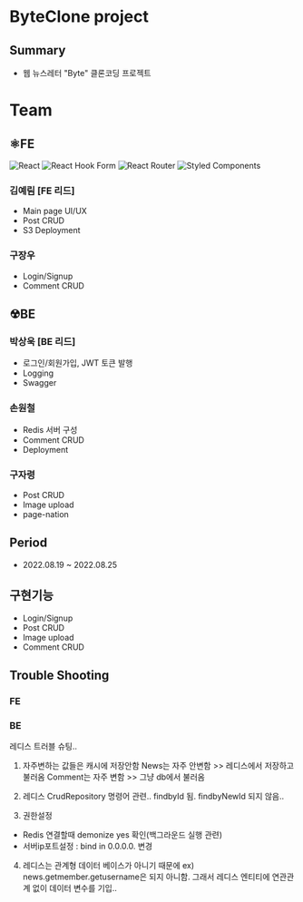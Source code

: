 # ByteClone project
## Summary
- 웹 뉴스레터 "Byte" 클론코딩 프로젝트

# Team
## ⚛FE 
![React](https://img.shields.io/badge/react-%2320232a.svg?style=for-the-badge&logo=react&logoColor=%2361DAFB)
![React Hook Form](https://img.shields.io/badge/React%20Hook%20Form-%23EC5990.svg?style=for-the-badge&logo=reacthookform&logoColor=white)
![React Router](https://img.shields.io/badge/React_Router-CA4245?style=for-the-badge&logo=react-router&logoColor=white)
![Styled Components](https://img.shields.io/badge/styled--components-DB7093?style=for-the-badge&logo=styled-components&logoColor=white)
### 김예림 [FE 리드]
- Main page UI/UX
- Post CRUD
- S3 Deployment
### 구장우
- Login/Signup
- Comment CRUD

## ☢BE
### 박상욱 [BE 리드]
- 로그인/회원가입, JWT 토큰 발행
- Logging
- Swagger
### 손원철
- Redis 서버 구성
- Comment CRUD
- Deployment
### 구자령
- Post CRUD
- Image upload
- page-nation

## Period
- 2022.08.19 ~ 2022.08.25

## 구현기능
- Login/Signup
- Post CRUD
- Image upload
- Comment CRUD

## Trouble Shooting
### FE

### BE

레디스 트러블 슈팅..
1. 자주변하는 값들은 캐시에 저장안함
News는 자주 안변함 >> 레디스에서 저장하고 불러옴
Comment는 자주 변함 >> 그냥 db에서 불러옴

2. 레디스 CrudRepository 명령어 관련..
findbyId 됨. 
findbyNewId 되지 않음..

3. 권한설정  
- Redis 연결할때 demonize yes 확인(백그라운드 실행 관련)
- 서버ip포트설정 : bind in 0.0.0.0. 변경

4. 레디스는 관계형 데이터 베이스가 아니기 때문에 
 ex) news.getmember.getusername은 되지 아니함.
그래서 레디스 엔티티에 연관관계 없이 데이터 변수를 기입..

